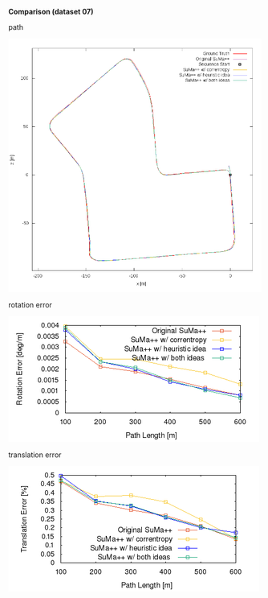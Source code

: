 **Comparison (dataset 07)**

path 

![path](https://github.com/anthonypan08/568_final_project/blob/jeremy/compare/07/07.png)


rotation error 

![rotation  error](https://github.com/anthonypan08/568_final_project/blob/jeremy/compare/07/avg_rl.png)


translation error 

![translation error](https://github.com/anthonypan08/568_final_project/blob/jeremy/compare/07/avg_tl.png)
